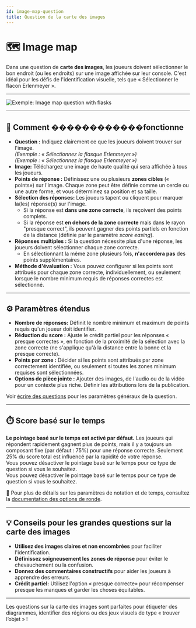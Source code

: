 ```yaml
---
id: image-map-question
title: Question de la carte des images
---
```


# 🗺️ Image map

Dans une question de **carte des images**, les joueurs doivent sélectionner le bon endroit (ou les endroits) sur une image affichée sur leur console. C'est idéal pour les défis de l'identification visuelle, tels que « Sélectionner le flacon Erlenmeyer ».

---

![Exemple: Image map question with flasks](/images/question-modes/image-map/image-map-example.png)

---

## 📝 Comment ������������fonctionne

- **Question :** Indiquez clairement ce que les joueurs doivent trouver sur l'image.\
  _(Exemple : « Sélectionnez la flasque Erlenmeyer.»)_\
  _(Exemple : « Sélectionnez la flasque Erlenmeyer.»)_
- **Image:** Téléchargez une image de haute qualité qui sera affichée à tous les joueurs.
- **Points de réponse :** Définissez une ou plusieurs **zones cibles** (« points») sur l'image. Chaque zone peut être définie comme un cercle ou une autre forme, et vous déterminez sa position et sa taille.
- **Sélection des réponses:** Les joueurs tapent ou cliquent pour marquer la(les) réponse(s) sur l'image.
  - Si la réponse est **dans une zone correcte**, ils reçoivent des points complets.
  - Si la réponse est **en dehors de la zone correcte** mais dans le rayon "presque correct", ils peuvent gagner des points partiels en fonction de la distance (définie par le paramètre _score easing_).
- **Réponses multiples :** Si la question nécessite plus d'une réponse, les joueurs doivent sélectionner chaque zone correcte.
  - En sélectionnant la même zone plusieurs fois, **n'accordera pas** des points supplémentaires.
- **Méthode d'évaluation :** Vous pouvez configurer si les points sont attribués pour chaque zone correcte, individuellement, ou seulement lorsque le nombre minimum requis de réponses correctes est sélectionné.

---

## ⚙️ Paramètres étendus

- **Nombre de réponses:** Définit le nombre minimum et maximum de points requis qu'un joueur doit identifier.
- **Réduction du score :** Ajuste le crédit partiel pour les réponses « presque correctes », en fonction de la proximité de la sélection avec la zone correcte (ne s'applique qu'à la distance entre la bonne et la presque correcte).
- **Points par zone :** Décider si les points sont attribués par zone correctement identifiée, ou seulement si toutes les zones minimum requises sont sélectionnées.
- **Options de pièce jointe :** Ajouter des images, de l'audio ou de la vidéo pour un contexte plus riche. Définir les attributions lors de la publication.

Voir [écrire des questions](../editor/005-writing-questions.md) pour les paramètres généraux de la question.

---

## ⏱️ Score basé sur le temps

**Le pointage basé sur le temps est activé par défaut.** Les joueurs qui répondent rapidement gagnent plus de points, mais il y a toujours un composant fixe (par défaut : 75%) pour une réponse correcte. Seulement 25% du score total est influencé par la rapidité de votre réponse.\
Vous pouvez désactiver le pointage basé sur le temps pour ce type de question si vous le souhaitez.\
Vous pouvez désactiver le pointage basé sur le temps pour ce type de question si vous le souhaitez.

📘 Pour plus de détails sur les paramètres de notation et de temps, consultez la [documentation des options de ronde](../editor/008-round-options.md#scoring).

---

## 💡 Conseils pour les grandes questions sur la carte des images

- **Utilisez des images claires et non encombrées** pour faciliter l'identification.
- **Définissez soigneusement les zones de réponse** pour éviter le chevauchement ou la confusion.
- **Donnez des commentaires constructifs** pour aider les joueurs à apprendre des erreurs.
- **Crédit partiel:** Utilisez l'option « presque correcte» pour récompenser presque les manques et garder les choses équitables.

---

Les questions sur la carte des images sont parfaites pour étiqueter des diagrammes, identifier des régions ou des jeux visuels de type « trouver l’objet » !
